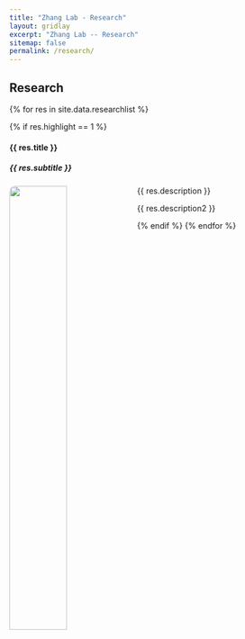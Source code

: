 ```yaml
---
title: "Zhang Lab - Research"
layout: gridlay
excerpt: "Zhang Lab -- Research"
sitemap: false
permalink: /research/
---
```


<style>
img{
  border-radius: 10px;
}
.col-md-3 {
  margin-top:10px;
  margin-bottom:10px;
  padding:0px;
  display:block;
  overflow:hidden;
  text-align:center;
  display: table-cell;
  background: white;
  border-radius: 20px;
  height: auto;
}
iframe {
  margin:0;
  padding:0;
  width: 175px;
  display: inline;
  vertical-align: middle;
}
</style>

## Research

{% for res in site.data.researchlist %}

{% if res.highlight == 1 %}

<div class="row">

<div class="col-sm-12 clearfix">
 <div class="well">
  <h4><b>{{ res.title }}</b></h4>
  <h5> {{ res.subtitle }}</h5>
  <img src="{{ site.url }}{{ site.baseurl }}/images/pubpic/{{ res.image }}" class="img-responsive" width="45%" style="float: left" />
  <p>{{ res.description }}</p>
  <p>{{ res.description2 }}</p>
 </div>
</div>

</div>

{% endif %}
{% endfor %}

<p> &nbsp; </p>





